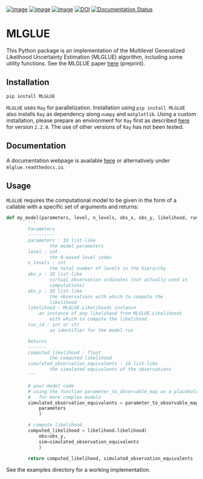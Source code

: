 [![image](https://img.shields.io/pypi/v/mlglue.svg)](https://pypi.python.org/pypi/mlglue)
[![image](https://img.shields.io/pypi/l/mlglue.svg)](https://mit-license.org/)
[![image](https://img.shields.io/pypi/pyversions/mlglue)](https://pypi.python.org/pypi/mlglue)
[![DOI](https://zenodo.org/badge/DOI/10.5281/zenodo.13122535.svg)](https://doi.org/10.5281/zenodo.13122535)
[![Documentation Status](https://readthedocs.org/projects/mlglue/badge/?version=latest)](https://mlglue.readthedocs.io/en/latest/?badge=latest)

# MLGLUE
This Python package is an implementation of the Multilevel Generalized Likelihood Uncertainty Estimation (MLGLUE) algorithm, including some utility functions. See the MLGLUE paper [here](https://essopenarchive.org/users/677423/articles/853135-extending-glue-with-multilevel-methods-to-accelerate-statistical-inversion-of-hydrological-models) (preprint).

## Installation
`pip install MLGLUE`

`MLGLUE` uses `Ray` for parallelization. Installation using `pip install MLGLUE` also installs `Ray` as dependency along `numpy` and `matplotlib`. Using a custom installation, please prepare an environment for `Ray` first as described [here](https://docs.ray.io/en/releases-2.2.0/ray-overview/installation.html) for version `2.2.0`. The use of other versions of `Ray` has not been tested.

## Documentation

A documentation webpage is available [here](https://mlglue.readthedocs.io/en/latest/) or alternatively under `mlglue.readthedocs.io`.

## Usage
`MLGLUE` requires the computational model to be given in the form of a callable with a specific set of arguments and returns:

```python
def my_model(parameters, level, n_levels, obs_x, obs_y, likelihood, run_id)
        '''
        Parameters
        ----------
        parameters : 1D list-like
                the model parameters
        level : int
                the 0-based level index
        n_levels : int
                the total number of levels in the hierarchy
        obs_x : 1D list-like
                virtual observation ordinates (not actually used in
                computations)
        obs_y : 1D list-like
                the observations with which to compute the
                likelihood
        likelihood : MLGLUE.Likelihoods instance
        	an instance of any likelihood from MLGLUE.Likelihoods
                with which to compute the likelihood
        run_id : int or str
                an identifier for the model run

        Returns
        -------
        computed_likelihood : float
                the computed likelihood
        simulated_observation_equivalents : 1D list-like
                the simulated equivalents of the observations
        '''

        # your model code
        # using the function parameter_to_observable_map as a placeholder
        #	for more complex models
        simulated_observation_equivalents = parameter_to_observable_map(
        	parameters
        	)

        # compute likelihood
        computed_likelihood = likelihood.likelihood(
        	obs=obs_y,
        	sim=simulated_observation_equivalents
        	)

        return computed_likelihood, simulated_observation_equivalents
```

See the examples directory for a working implementation.